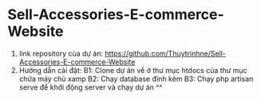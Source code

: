# Sell-Accessories-E-commerce-Website

1. link repository của dự án: https://github.com/Thuytrinhne/Sell-Accessories-E-commerce-Website
2. Hướng dẫn cài đặt:
   B1: Clone dự án về ở thư mục htdocs của thư mục chứa máy chủ xamp
   B2: Chạy database đính kèm
   B3: Chạy php artisan serve để khởi động server và chạy dự án ^^
